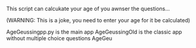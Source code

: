 This script can calcukate your age of you awnser the questions...

(WARNING: This is a joke, you need to enter your age for it be calculated)

AgeGeussingpp.py  is the main app
AgeGeussingOld    is the classic app without multiple choice questions
AgeGeu
